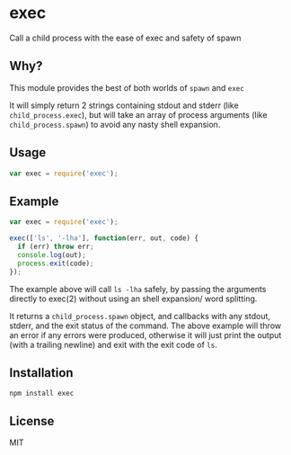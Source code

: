 exec
====

Call a child process with the ease of exec and safety of spawn

Why?
----

This module provides the best of both worlds of `spawn` and `exec`

It will simply return 2 strings containing stdout and stderr
(like `child_process.exec`), but will take an array of process arguments
(like `child_process.spawn`) to avoid any nasty shell expansion.

Usage
-----

``` js
var exec = require('exec');
```

Example
-------

``` js
var exec = require('exec');

exec(['ls', '-lha'], function(err, out, code) {
  if (err) throw err;
  console.log(out);
  process.exit(code);
});
```

The example above will call `ls -lha` safely, by passing the arguments directly
to exec(2) without using an shell expansion/ word splitting.

It returns a `child_process.spawn` object, and callbacks with any stdout,
stderr, and the exit status of the command.  The above example will throw an
error if any errors were produced, otherwise it will just print the output
(with a trailing newline) and exit with the exit code of `ls`.

Installation
------------

    npm install exec

License
-------

MIT
